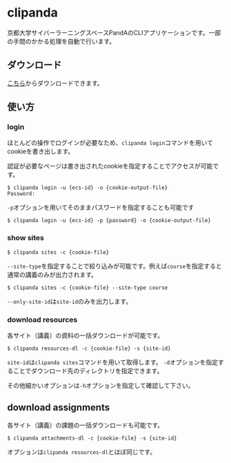 # clipanda

京都大学サイバーラーニングスペースPandAのCLIアプリケーションです。一部の手間のかかる処理を自動で行います。

## ダウンロード
[こちら]()からダウンロードできます。


## 使い方

### login
ほとんどの操作でログインが必要なため、`clipanda login`コマンドを用いてcookieを書き出します。

認証が必要なページは書き出されたcookieを指定することでアクセスが可能です。

```
$ clipanda login -u {ecs-id} -o {cookie-output-file}
Password:
```
`-p`オプションを用いてそのままパスワードを指定することも可能です
```
$ clipanda login -u {ecs-id} -p {password} -o {cookie-output-file}
```

### show sites
```
$ clipanda sites -c {cookie-file}
```
`--site-type`を指定することで絞り込みが可能です。例えば`course`を指定すると通常の講義のみが出力されます。
```
$ clipanda sites -c {cookie-file} --site-type course
```
`--only-site-id`は`site-id`のみを出力します。

### download resources
各サイト（講義）の資料の一括ダウンロードが可能です。
```
$ clipanda resources-dl -c {cookie-file} -s {site-id}
```
`site-id`は`clipanda sites`コマンドを用いて取得します。
`-d`オプションを指定することでダウンロード先のディレクトリを指定できます。

その他細かいオプションは`-h`オプションを指定して確認して下さい。

## download assignments
各サイト（講義）の課題の一括ダウンロードも可能です。
```
$ clipanda attachments-dl -c {cookie-file} -s {site-id}
```
オプションは`clipanda resources-dl`とほぼ同じです。